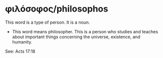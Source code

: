 # φιλόσοφος/philosophos
This word is a type of person. It is a noun.
* This word means philosopher. This is a person who studies and teaches about important things concerning the universe, existence, and humanity.

See: Acts 17:18
